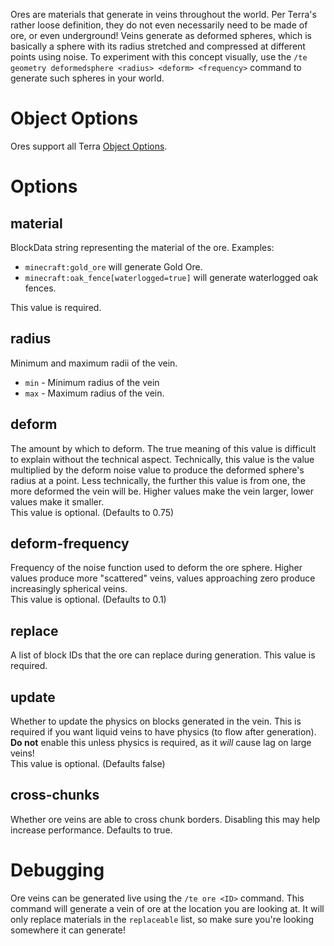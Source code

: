 Ores are materials that generate in veins throughout the world. Per Terra's rather loose definition, they do not even
necessarily need to be made of ore, or even underground! Veins generate as deformed spheres, which is basically a sphere
with its radius stretched and compressed at different points using noise. To experiment with this concept
visually, use the `/te geometry deformedsphere <radius> <deform> <frequency>` command to generate such spheres
in your world.

# Object Options
Ores support all Terra [Object Options](./Objects).

# Options

## material
BlockData string representing the material of the ore. Examples:
* `minecraft:gold_ore` will generate Gold Ore.
* `minecraft:oak_fence[waterlogged=true]` will generate waterlogged oak fences.   

This value is required.

## radius
Minimum and maximum radii of the vein.
* `min` - Minimum radius of the vein
* `max` - Maximum radius of the vein.

## deform
The amount by which to deform. The true meaning of this value is difficult to explain without the technical aspect. Technically, this value is the value multiplied by the deform noise value to produce the deformed sphere's radius at a point. Less technically, the further this value is from one, the more deformed the vein will be. Higher values make the vein larger, lower values make it smaller.   
This value is optional. (Defaults to 0.75)

## deform-frequency
Frequency of the noise function used to deform the ore sphere. Higher values produce more "scattered" veins, values
approaching zero produce increasingly spherical veins.   
This value is optional. (Defaults to 0.1)  

## replace
A list of block IDs that the ore can replace during generation.
This value is required.


## update
Whether to update the physics on blocks generated in the vein. This is required if you want liquid veins to have physics (to flow after generation). **Do not** enable this unless physics is required, as it *will* cause lag on large veins!      
This value is optional. (Defaults false)

## cross-chunks
Whether ore veins are able to cross chunk borders. Disabling this may help increase performance. Defaults to true.  

# Debugging
Ore veins can be generated live using the `/te ore <ID>` command. This command will generate a vein of <ID> ore at the location you are looking at. It will only replace materials in the `replaceable` list, so make sure you're looking somewhere it can generate!